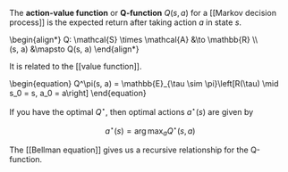 The **action-value function** or **Q-function** $Q(s, a)$ for a [[Markov decision process]] is the expected return after taking action $a$ in state $s$. 

\begin{align\*}
Q: \mathcal{S} \times \mathcal{A} &\to \mathbb{R} \\\\\
(s, a) &\mapsto Q(s, a)
\end{align\*}

It is related to the [[value function]].

\begin{equation}
Q^\pi(s, a) = \mathbb{E}_{\tau \sim \pi}\left[R(\tau) \mid s_0 = s, a_0 = a\right]
\end{equation}

If you have the optimal $Q^\star$, then optimal actions $a^\star(s)$ are given by

$$
a^\star(s) = \arg\max_a Q^\star(s, a)
$$

The [[Bellman equation]] gives us a recursive relationship for the Q-function.